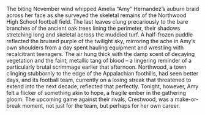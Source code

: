 The biting November wind whipped Amelia “Amy” Hernandez’s auburn braid across her face as she surveyed the skeletal remains of the Northwood High School football field.  The last leaves clung precariously to the bare branches of the ancient oak trees lining the perimeter, their shadows stretching long and skeletal across the muddied turf.  A half-frozen puddle reflected the bruised purple of the twilight sky, mirroring the ache in Amy’s own shoulders from a day spent hauling equipment and wrestling with recalcitrant teenagers. The air hung thick with the damp scent of decaying vegetation and the faint, metallic tang of blood – a lingering reminder of a particularly brutal scrimmage earlier that afternoon.  Northwood, a town clinging stubbornly to the edge of the Appalachian foothills, had seen better days, and its football team, currently on a losing streak that threatened to extend into the next decade, reflected that perfectly.  Tonight, however, Amy felt a flicker of something akin to hope, a fragile ember in the gathering gloom. The upcoming game against their rivals, Crestwood, was a make-or-break moment, not just for the team, but perhaps for her own career.
